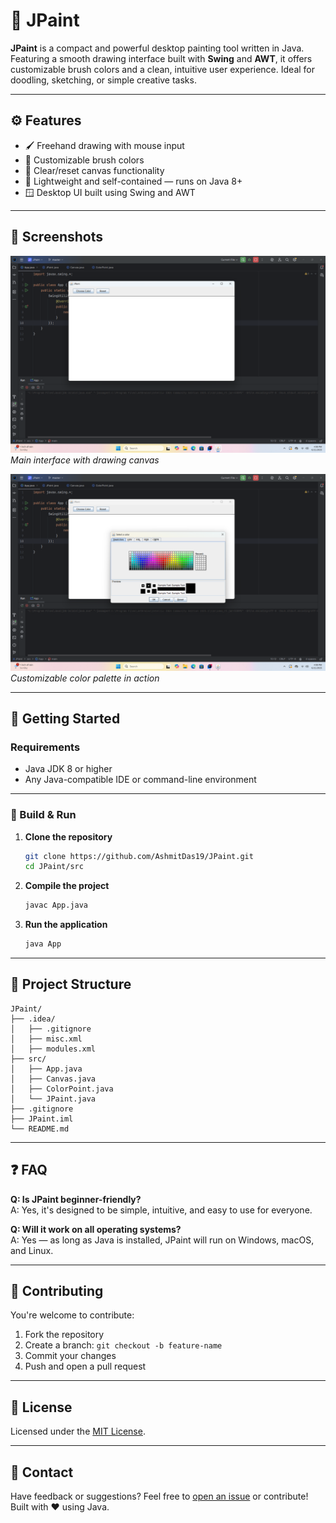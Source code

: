 # 🎨 JPaint

**JPaint** is a compact and powerful desktop painting tool written in Java. Featuring a smooth drawing interface built with **Swing** and **AWT**, it offers customizable brush colors and a clean, intuitive user experience. Ideal for doodling, sketching, or simple creative tasks.

---

## ⚙️ Features

- 🖌️ Freehand drawing with mouse input  
- 🎨 Customizable brush colors  
- 🧹 Clear/reset canvas functionality  
- 💾 Lightweight and self-contained — runs on Java 8+  
- 🪟 Desktop UI built using Swing and AWT

---

## 📸 Screenshots

![JPaint Main Window](ss1.png)  
*Main interface with drawing canvas*

![Color Selection](ss2.png)  
*Customizable color palette in action*

---

## 🚀 Getting Started

### Requirements

- Java JDK 8 or higher  
- Any Java-compatible IDE or command-line environment

---

### 🔧 Build & Run

1. **Clone the repository**
   ```bash
   git clone https://github.com/AshmitDas19/JPaint.git
   cd JPaint/src
   ```

2. **Compile the project**
   ```bash
   javac App.java
   ```

3. **Run the application**
   ```bash
   java App
   ```

---

## 📁 Project Structure

```
JPaint/
├── .idea/
│   ├── .gitignore
│   ├── misc.xml
│   ├── modules.xml
├── src/
│   ├── App.java
│   ├── Canvas.java
│   ├── ColorPoint.java
│   └── JPaint.java
├── .gitignore
├── JPaint.iml
└── README.md
```

---

## ❓ FAQ

**Q: Is JPaint beginner-friendly?**  
A: Yes, it's designed to be simple, intuitive, and easy to use for everyone.

**Q: Will it work on all operating systems?**  
A: Yes — as long as Java is installed, JPaint will run on Windows, macOS, and Linux.

---

## 🤝 Contributing

You're welcome to contribute:

1. Fork the repository  
2. Create a branch: `git checkout -b feature-name`  
3. Commit your changes  
4. Push and open a pull request  

---

## 📜 License

Licensed under the [MIT License](LICENSE).

---

## 💬 Contact

Have feedback or suggestions? Feel free to [open an issue](https://github.com/AshmitDas19/JPaint/issues) or contribute!  
Built with ❤️ using Java.
